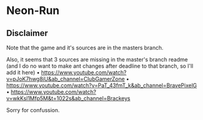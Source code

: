 # Neon-Run

## Disclaimer

Note that the game and it's sources are in the masters branch. 

Also, it seems that 3 sources are missing in the master's branch readme (and I do no want to make ant changes after deadline to that branch, so I'll add it here)
    •  https://www.youtube.com/watch?v=pJoK7hwg8iU&ab_channel=ClubGamerZone
    •  https://www.youtube.com/watch?v=PaT_43fmT_k&ab_channel=BravePixelG
    •  https://www.youtube.com/watch?v=wkKsl1Mfp5M&t=1022s&ab_channel=Brackeys
    
Sorry for confussion.
